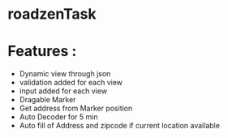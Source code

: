 # roadzenTask
# Features : 
- Dynamic view through json
- validation added for each view
- input added for each view
- Dragable Marker
- Get address from Marker position
- Auto Decoder for 5 min
- Auto fill of Address and zipcode if current location available
